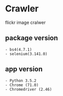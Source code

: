 # Crawler
flickr image cralwer

## package version
```
- bs4(4.7.1)
- selenium(3.141.0)
```
## app version
```
- Python 3.5.2
- Chrome (71.0)
- Chromedriver (2.46)
```
